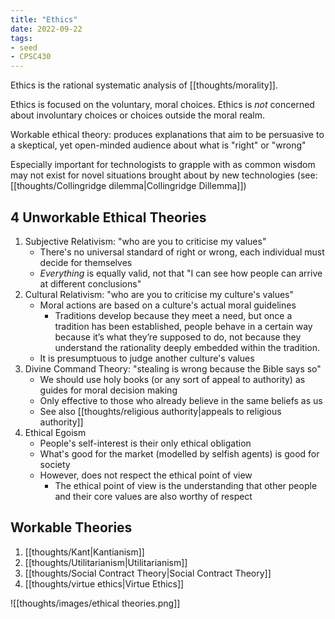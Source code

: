```yaml
---
title: "Ethics"
date: 2022-09-22
tags:
- seed
- CPSC430
---
```


Ethics is the rational systematic analysis of [[thoughts/morality]].

Ethics is focused on the voluntary, moral choices. Ethics is *not* concerned about involuntary choices or choices outside the moral realm.

Workable ethical theory: produces explanations that aim to be persuasive to a skeptical, yet open-minded audience about what is "right" or "wrong"

Especially important for technologists to grapple with as common wisdom may not exist for novel situations brought about by new technologies (see: [[thoughts/Collingridge dilemma|Collingridge Dillemma]])

## 4 Unworkable Ethical Theories
1. Subjective Relativism: "who are you to criticise my values"
	- There's no universal standard of right or wrong, each individual must decide for themselves
	- *Everything* is equally valid, not that "I can see how people can arrive at different conclusions"
2. Cultural Relativism: "who are you to criticise my culture's values"
	- Moral actions are based on a culture's actual moral guidelines
		- Traditions develop because they meet a need, but once a tradition has been established, people behave in a certain way because it’s what they’re supposed to do, not because they understand the rationality deeply embedded within the tradition.
	- It is presumptuous to judge another culture's values
3. Divine Command Theory: "stealing is wrong because the Bible says so"
	- We should use holy books (or any sort of appeal to authority) as guides for moral decision making
	- Only effective to those who already believe in the same beliefs as us
	- See also [[thoughts/religious authority|appeals to religious authority]]
4. Ethical Egoism
	- People's self-interest is their only ethical obligation
	- What's good for the market (modelled by selfish agents) is good for society
	- However, does not respect the ethical point of view
		- The ethical point of view is the understanding that other people and their core values are also worthy of respect

## Workable Theories
1. [[thoughts/Kant|Kantianism]]
2. [[thoughts/Utilitarianism|Utilitarianism]]
3. [[thoughts/Social Contract Theory|Social Contract Theory]]
4. [[thoughts/virtue ethics|Virtue Ethics]]

![[thoughts/images/ethical theories.png]]